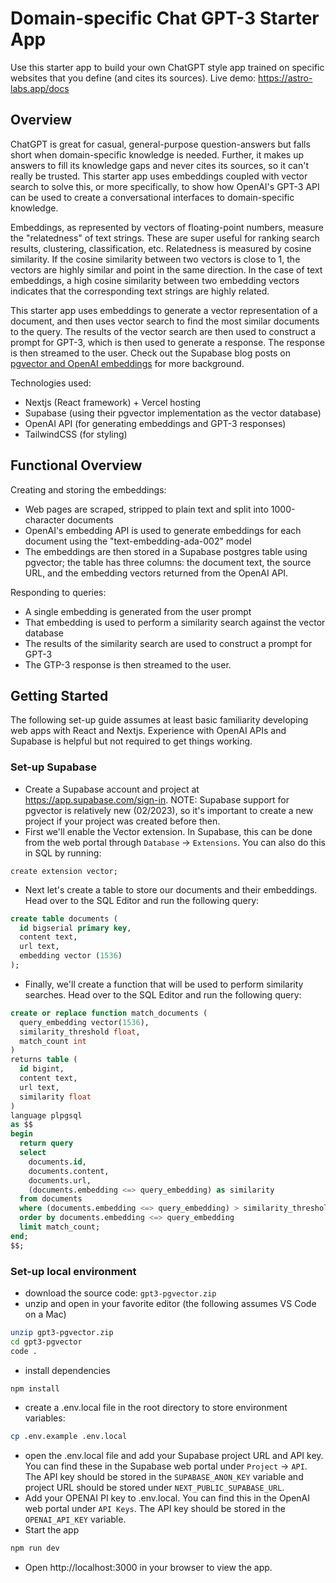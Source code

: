 # Domain-specific Chat GPT-3 Starter App

Use this starter app to build your own ChatGPT style app trained on specific websites that you define (and cites its sources). Live demo: https://astro-labs.app/docs

## Overview

ChatGPT is great for casual, general-purpose question-answers but falls short when domain-specific knowledge is needed. Further, it makes up answers to fill its knowledge gaps and never cites its sources, so it can't really be trusted. This starter app uses embeddings coupled with vector search to solve this, or more specifically, to show how OpenAI's GPT-3 API can be used to create a conversational interfaces to domain-specific knowledge.

Embeddings, as represented by vectors of floating-point numbers, measure the "relatedness" of text strings. These are super useful for ranking search results, clustering, classification, etc. Relatedness is measured by cosine similarity. If the cosine similarity between two vectors is close to 1, the vectors are highly similar and point in the same direction. In the case of text embeddings, a high cosine similarity between two embedding vectors indicates that the corresponding text strings are highly related.

This starter app uses embeddings to generate a vector representation of a document, and then uses vector search to find the most similar documents to the query. The results of the vector search are then used to construct a prompt for GPT-3, which is then used to generate a response. The response is then streamed to the user. Check out the Supabase blog posts on [pgvector and OpenAI embeddings](https://supabase.com/blog/openai-embeddings-postgres-vector) for more background.

Technologies used:
- Nextjs (React framework) + Vercel hosting
- Supabase (using their pgvector implementation as the vector database)
- OpenAI API (for generating embeddings and GPT-3 responses)
- TailwindCSS (for styling)

## Functional Overview

Creating and storing the embeddings:
- Web pages are scraped, stripped to plain text and split into 1000-character documents
- OpenAI's embedding API is used to generate embeddings for each document using the "text-embedding-ada-002" model
- The embeddings are then stored in a Supabase postgres table using pgvector; the table has three columns: the document text, the source URL, and the embedding vectors returned from the OpenAI API.

Responding to queries:
- A single embedding is generated from the user prompt
- That embedding is used to perform a similarity search against the vector database
- The results of the similarity search are used to construct a prompt for GPT-3
- The GTP-3 response is then streamed to the user.

## Getting Started

The following set-up guide assumes at least basic familiarity developing web apps with React and Nextjs. Experience with OpenAI APIs and Supabase is helpful but not required to get things working.

### Set-up Supabase

- Create a Supabase account and project at https://app.supabase.com/sign-in. NOTE: Supabase support for pgvector is relatively new (02/2023), so it's important to create a new project if your project was created before then.
-  First we'll enable the Vector extension. In Supabase, this can be done from the web portal through ```Database``` → ```Extensions```. You can also do this in SQL by running:
```
create extension vector;
```
- Next let's create a table to store our documents and their embeddings. Head over to the SQL Editor and run the following query:
```sql
create table documents (
  id bigserial primary key,
  content text,
  url text,
  embedding vector (1536)
);
```
- Finally, we'll create a function that will be used to perform similarity searches. Head over to the SQL Editor and run the following query:
```sql
create or replace function match_documents (
  query_embedding vector(1536),
  similarity_threshold float,
  match_count int
)
returns table (
  id bigint,
  content text,
  url text,
  similarity float
)
language plpgsql
as $$
begin
  return query
  select
    documents.id,
    documents.content,
    documents.url,
    (documents.embedding <=> query_embedding) as similarity
  from documents
  where (documents.embedding <=> query_embedding) > similarity_threshold
  order by documents.embedding <=> query_embedding
  limit match_count;
end;
$$;
```
### Set-up local environment

- download the source code: ```gpt3-pgvector.zip```
- unzip and open in your favorite editor (the following assumes VS Code on a Mac)
```bash
unzip gpt3-pgvector.zip
cd gpt3-pgvector
code .
```
- install dependencies
```bash
npm install
```
- create a .env.local file in the root directory to store environment variables:
```bash
cp .env.example .env.local
```
- open the .env.local file and add your Supabase project URL and API key. You can find these in the Supabase web portal under ```Project``` → ```API```. The API key should be stored in the ```SUPABASE_ANON_KEY``` variable and project URL should be stored under ```NEXT_PUBLIC_SUPABASE_URL```.
- Add your OPENAI PI key to .env.local. You can find this in the OpenAI web portal under ```API Keys```. The API key should be stored in the ```OPENAI_API_KEY``` variable.
- Start the app
```bash
npm run dev
```
- Open http://localhost:3000 in your browser to view the app.
  









